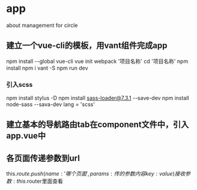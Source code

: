 # app
about management for circle

## 建立一个vue-cli的模板，用vant组件完成app
npm install --global vue-cli
vue init webpack '项目名称'
cd '项目名称'
npm install
npm i vant -S
npm run dev

### 引入scss
npm install stylus -D 
npm install sass-loader@7.3.1 --save-dev
npm install node-sass --sava-dev
lang = 'scss'


## 建立基本的导航路由tab在component文件中，引入app.vue中

## 各页面传递参数到url
this.$route.push({name:'哪个页面',params:{传的参数内容 key:value}})
接收参数:this.$router里面查看
